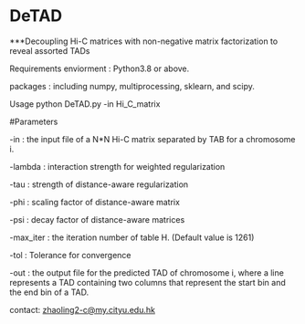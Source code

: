 # DeTAD

***Decoupling Hi-C matrices with non-negative matrix factorization to reveal assorted TADs

Requirements enviorment : Python3.8 or above.

packages : including numpy, multiprocessing, sklearn, and scipy.

Usage python DeTAD.py -in Hi_C_matrix

#Parameters

-in : the input file of a N*N Hi-C matrix separated by TAB for a chromosome i.

-lambda : interaction strength for weighted regularization

-tau : strength of distance-aware regularization

-phi : scaling factor of distance-aware matrix

-psi : decay factor of distance-aware matrices

-max_iter : the iteration number of table H. (Default value is 1261)

-tol : Tolerance for convergence

-out : the output file for the predicted TAD of chromosome i, where a line represents a TAD containing two columns that represent the start bin and the end bin of a TAD.

contact: zhaoling2-c@my.cityu.edu.hk
